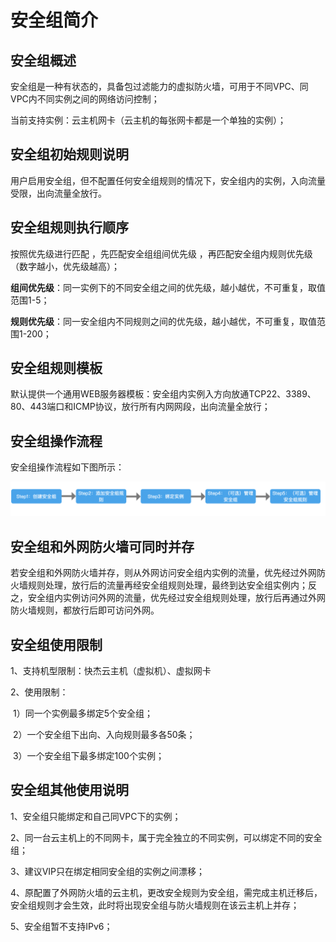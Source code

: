 # 安全组简介

## 安全组概述

安全组是一种有状态的，具备包过滤能力的虚拟防火墙，可用于不同VPC、同VPC内不同实例之间的网络访问控制；

当前支持实例：云主机网卡（云主机的每张网卡都是一个单独的实例）；



## 安全组初始规则说明

用户启用安全组，但不配置任何安全组规则的情况下，安全组内的实例，入向流量受限，出向流量全放行。



## 安全组规则执行顺序

按照优先级进行匹配 ，先匹配安全组组间优先级 ，再匹配安全组内规则优先级（数字越小，优先级越高）；

**组间优先级**：同一实例下的不同安全组之间的优先级，越小越优，不可重复，取值范围1-5；

**规则优先级**：同一安全组内不同规则之间的优先级，越小越优，不可重复，取值范围1-200；



## 安全组规则模板

默认提供一个通用WEB服务器模板：安全组内实例入方向放通TCP22、3389、80、443端口和ICMP协议，放行所有内网网段，出向流量全放行； 



## 安全组操作流程

安全组操作流程如下图所示：

![img](../images/(null))



## 安全组和外网防火墙可同时并存

若安全组和外网防火墙并存，则从外网访问安全组内实例的流量，优先经过外网防火墙规则处理，放行后的流量再经安全组规则处理，最终到达安全组实例内；反之，安全组内实例访问外网的流量，优先经过安全组规则处理，放行后再通过外网防火墙规则，都放行后即可访问外网。



## 安全组使用限制

1、支持机型限制：快杰云主机（虚拟机）、虚拟网卡

2、使用限制：

​     1）同一个实例最多绑定5个安全组；

​     2）一个安全组下出向、入向规则最多各50条；

​     3）一个安全组下最多绑定100个实例；



## 安全组其他使用说明

1、安全组只能绑定和自己同VPC下的实例；

2、同一台云主机上的不同网卡，属于完全独立的不同实例，可以绑定不同的安全组；

3、建议VIP只在绑定相同安全组的实例之间漂移；

4、原配置了外网防火墙的云主机，更改安全规则为安全组，需完成主机迁移后，安全组规则才会生效，此时将出现安全组与防火墙规则在该云主机上并存；

5、安全组暂不支持IPv6；